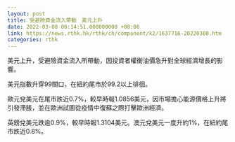 ```yaml
---
layout: post
title: 受避險資金流入帶動　美元上升
date: 2022-03-08 06:14:51.000000000 +08:00
link: https://news.rthk.hk/rthk/ch/component/k2/1637716-20220308.htm
categories: rthk
---
```


美元上升，受避險資金流入所帶動，因投資者權衡油價急升對全球經濟增長的影響。

美元指數升穿99關口，在紐約尾市於99.2以上徘徊。

歐元兌美元在尾市跌近0.7%，較早時報1.0856美元，因市場擔心能源價格上升將引發滯脹，並在歐洲試圖從疫情中復蘇之際打擊歐洲經濟。

英鎊兌美元跌逾0.9%，較早時報1.3104美元。澳元兌美元一度升約1%，在紐約尾市跌近0.8%。
